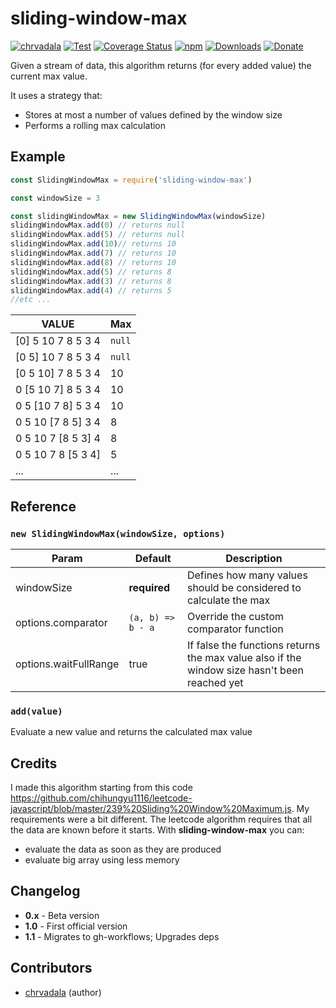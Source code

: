 # sliding-window-max

[![chrvadala](https://img.shields.io/badge/website-chrvadala-orange.svg)](https://chrvadala.github.io)
[![Test](https://github.com/chrvadala/sliding-window-max/workflows/Test/badge.svg)](https://github.com/chrvadala/sliding-window-max/actions)
[![Coverage Status](https://coveralls.io/repos/github/chrvadala/sliding-window-max/badge.svg?branch=master)](https://coveralls.io/github/chrvadala/sliding-window-max?branch=master)
[![npm](https://img.shields.io/npm/v/sliding-window-max.svg?maxAge=2592000?style=plastic)](https://www.npmjs.com/package/sliding-window-max)
[![Downloads](https://img.shields.io/npm/dm/sliding-window-max.svg)](https://www.npmjs.com/package/sliding-window-max)
[![Donate](https://img.shields.io/badge/donate-PayPal-green.svg)](https://www.paypal.me/chrvadala/25)

Given a stream of data, this algorithm returns (for every added value) the current max value.

It uses a strategy that:
 - Stores at most a number of values defined by the window size
 - Performs a rolling max calculation

## Example

```javascript
const SlidingWindowMax = require('sliding-window-max')

const windowSize = 3

const slidingWindowMax = new SlidingWindowMax(windowSize)
slidingWindowMax.add(0) // returns null
slidingWindowMax.add(5) // returns null
slidingWindowMax.add(10)// returns 10
slidingWindowMax.add(7) // returns 10
slidingWindowMax.add(8) // returns 10
slidingWindowMax.add(5) // returns 8
slidingWindowMax.add(3) // returns 8
slidingWindowMax.add(4) // returns 5
//etc ...
```

| VALUE                    | Max   |
|--------------------------|-------|
| [0] 5  10  7  8  5  3  4 | `null`|
| [0  5] 10  7  8  5  3  4 | `null`|
| [0  5  10] 7  8  5  3  4 | 10    |
|  0 [5  10  7] 8  5  3  4 | 10    |
|  0  5 [10  7  8] 5  3  4 | 10    |
|  0  5  10 [7  8  5] 3  4 | 8     |
|  0  5  10  7 [8  5  3] 4 | 8     |
|  0  5  10  7  8 [5  3  4]| 5     |
|...                       | ...   |

## Reference

### `new SlidingWindowMax(windowSize, options)`
|Param                |Default            |Description|
|---------------------|-------------------|-----------|
|windowSize           |**required**       | Defines how many values should be considered to calculate the max |
|options.comparator   | `(a, b) => b - a` | Override the custom comparator function
|options.waitFullRange| true             | If false the functions returns the max value also if the window size hasn't been reached yet

### `add(value)`
Evaluate a new value and returns the calculated max value

## Credits
I made this algorithm starting from this code https://github.com/chihungyu1116/leetcode-javascript/blob/master/239%20Sliding%20Window%20Maximum.js.
My requirements were a bit different. The leetcode algorithm requires that all the data are known before it starts.
With **sliding-window-max** you can:
 - evaluate the data as soon as they are produced
 - evaluate big array using less memory

## Changelog
- **0.x** - Beta version
- **1.0** - First official version
- **1.1** - Migrates to gh-workflows; Upgrades deps

 ## Contributors
 - [chrvadala](https://github.com/chrvadala) (author)